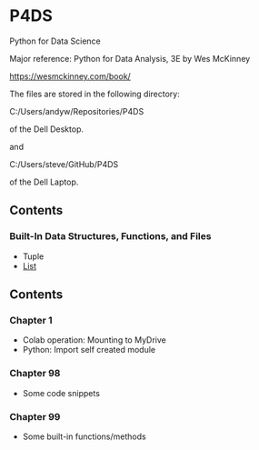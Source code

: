 # P4DS
Python for Data Science

Major reference:
Python for Data Analysis, 3E by Wes McKinney

https://wesmckinney.com/book/

The files are stored in the following directory:

C:/Users/andyw/Repositories/P4DS

of the Dell Desktop.

and

C:/Users/steve/GitHub/P4DS

of the Dell Laptop.

## Contents

### Built-In Data Structures, Functions, and Files
* Tuple
* [List](https://nbviewer.org/github/stevenkhwun/P4DS/blob/main/List.ipynb)



## Contents

### Chapter 1
* Colab operation: Mounting to MyDrive
* Python: Import self created module

### Chapter 98
* Some code snippets

### Chapter 99
* Some built-in functions/methods
